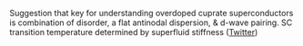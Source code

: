 
Suggestion that key for understanding overdoped cuprate superconductors is combination of disorder, a flat antinodal dispersion, & d-wave pairing. SC transition temperature determined by superfluid stiffness ([Twitter](https://twitter.com/JoshuahHeath/status/1316368637276631040))
